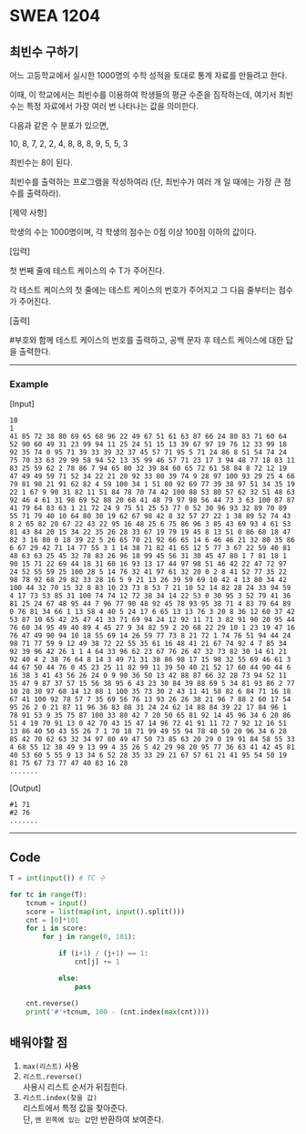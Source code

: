 # SWEA 1204
## 최빈수 구하기

어느 고등학교에서 실시한 1000명의 수학 성적을 토대로 통계 자료를 만들려고 한다.

이때, 이 학교에서는 최빈수를 이용하여 학생들의 평균 수준을 짐작하는데, 여기서 최빈수는 특정 자료에서 가장 여러 번 나타나는 값을 의미한다.

다음과 같은 수 분포가 있으면,

10, 8, 7, 2, 2, 4, 8, 8, 8, 9, 5, 5, 3

최빈수는 8이 된다.

최빈수를 출력하는 프로그램을 작성하여라 (단, 최빈수가 여러 개 일 때에는 가장 큰 점수를 출력하라).

[제약 사항]

학생의 수는 1000명이며, 각 학생의 점수는 0점 이상 100점 이하의 값이다.
 
[입력]

첫 번째 줄에 테스트 케이스의 수 T가 주어진다.

각 테스트 케이스의 첫 줄에는 테스트 케이스의 번호가 주어지고 그 다음 줄부터는 점수가 주어진다.

[출력]

#부호와 함께 테스트 케이스의 번호를 출력하고, 공백 문자 후 테스트 케이스에 대한 답을 출력한다.

___
### Example

[Input]
```
10
1
41 85 72 38 80 69 65 68 96 22 49 67 51 61 63 87 66 24 80 83 71 60 64 52 90 60 49 31 23 99 94 11 25 24 51 15 13 39 67 97 19 76 12 33 99 18 92 35 74 0 95 71 39 33 39 32 37 45 57 71 95 5 71 24 86 8 51 54 74 24 75 70 33 63 29 99 58 94 52 13 35 99 46 57 71 23 17 3 94 48 77 18 83 11 83 25 59 62 2 78 86 7 94 65 80 32 39 84 60 65 72 61 58 84 8 72 12 19 47 49 49 59 71 52 34 22 21 20 92 33 80 39 74 9 28 97 100 93 29 25 4 66 79 81 98 21 91 62 82 4 59 100 34 1 51 80 92 69 77 39 38 97 51 34 35 19 22 1 67 9 90 31 82 11 51 84 78 70 74 42 100 88 53 80 57 62 32 51 48 63 92 46 4 61 31 98 69 52 88 20 68 41 48 79 97 98 56 44 73 3 63 100 87 87 41 79 64 83 63 1 21 72 24 9 75 51 25 53 77 0 52 30 96 93 32 89 70 89 55 71 79 40 10 64 80 30 19 62 67 98 42 8 32 57 27 22 1 38 89 52 74 43 8 2 65 82 20 67 22 43 22 95 16 48 25 6 75 86 96 3 85 43 69 93 4 61 53 81 43 84 20 15 34 22 35 26 28 33 67 19 79 19 45 8 13 51 0 86 68 18 47 82 3 16 80 0 18 39 22 5 26 65 70 21 92 66 65 14 6 46 46 21 32 80 35 86 6 67 29 42 71 14 77 55 3 1 14 38 71 82 41 65 12 5 77 3 67 22 59 40 81 48 63 63 25 45 32 78 83 26 96 18 99 45 56 31 30 45 47 80 1 7 81 18 1 90 15 71 22 69 44 18 31 60 16 93 13 17 44 97 98 51 46 42 22 47 72 97 24 52 55 59 25 100 28 5 14 76 32 41 97 61 32 20 0 2 8 41 52 77 35 22 98 78 92 68 29 82 33 28 16 5 9 21 13 26 39 59 69 10 42 4 13 80 34 42 100 44 32 70 15 32 8 83 10 23 73 8 53 7 21 10 52 14 82 28 24 33 94 59 4 17 73 53 85 31 100 74 74 12 72 38 34 14 22 53 0 30 95 3 52 79 41 36 81 25 24 67 48 95 44 7 96 77 90 48 92 45 78 93 95 38 71 4 83 79 64 89 0 76 81 34 66 1 13 58 4 40 5 24 17 6 65 13 13 76 3 20 8 36 12 60 37 42 53 87 10 65 42 25 47 41 33 71 69 94 24 12 92 11 71 3 82 91 90 20 95 44 76 60 34 95 49 40 89 4 45 27 9 34 82 59 2 20 68 22 29 10 1 23 19 47 16 76 47 49 90 94 10 18 55 69 14 26 59 77 73 8 21 72 1 74 76 51 94 44 24 98 71 77 59 9 12 49 38 72 22 55 35 61 16 48 41 21 67 74 92 4 7 85 34 92 39 96 42 26 1 1 4 64 33 96 62 23 67 76 26 47 32 73 82 30 14 61 21 92 40 4 2 38 76 64 8 14 3 49 71 31 38 86 98 17 15 98 32 55 69 46 61 3 44 67 50 44 76 0 45 23 25 11 82 99 11 39 50 40 21 52 17 60 44 90 44 6 16 38 3 41 43 56 26 24 0 9 90 36 50 13 42 88 87 66 32 28 73 94 52 11 35 47 9 87 37 57 15 56 38 95 6 43 23 30 84 39 88 69 5 34 81 93 86 2 77 10 28 30 97 68 14 12 88 1 100 35 73 30 2 43 11 41 58 82 6 84 71 16 18 67 41 100 92 78 57 7 35 69 56 76 13 93 26 26 38 21 96 7 88 2 60 17 54 95 26 2 0 21 87 11 96 36 83 88 31 24 24 62 14 88 84 39 22 17 84 96 1 78 91 53 9 35 75 87 100 33 80 42 7 20 50 65 81 92 14 45 96 34 6 20 86 51 4 19 70 91 13 0 42 70 43 15 47 14 96 72 41 91 11 72 7 92 12 16 51 13 86 40 50 43 55 26 7 1 70 18 71 99 49 55 94 78 40 59 20 96 34 6 28 85 42 70 62 63 32 34 97 80 49 47 50 73 85 63 20 29 0 19 91 84 58 55 33 4 68 55 12 38 49 9 13 99 4 35 26 5 42 29 98 20 95 77 36 63 41 42 45 81 40 53 60 5 55 9 13 34 6 52 28 35 33 29 21 67 57 61 21 41 95 54 50 19 81 75 67 73 77 47 40 83 16 28
.......
```

[Output]
```
#1 71
#2 76
.......
```
___
## Code
```python
T = int(input()) # TC 수

for tc in range(T):
    tcnum = input()
    score = list(map(int, input().split()))
    cnt = [0]*101 
    for i in score:
        for j in range(0, 101): 

            if (i+1) / (j+1) == 1: 
                cnt[j] += 1 

            else:
                pass

    cnt.reverse()
    print('#'+tcnum, 100 - (cnt.index(max(cnt))))
```
## 배워야할 점
1. ```max(리스트)``` 사용
2. ```리스트.reverse()```  
사용시 리스트 순서가 뒤집힌다.
3. ```리스트.index(찾을 값)```  
리스트에서 특정 값을 찾아준다.  
단, ```맨 왼쪽에 있는 값```만 반환하여 보여준다.
